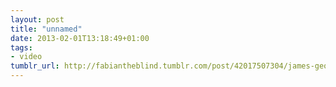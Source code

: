```yaml
---
layout: post
title: "unnamed"
date: 2013-02-01T13:18:49+01:00
tags:
- video
tumblr_url: http://fabiantheblind.tumblr.com/post/42017507304/james-george-saz-rgbdtoolkit-overview-from-our
---
```


